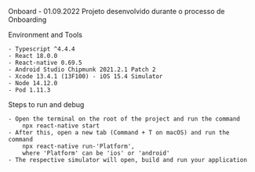 Onboard - 01.09.2022
Projeto desenvolvido durante o processo de Onboarding

Environment and Tools
```
- Typescript ^4.4.4
- React 18.0.0
- React-native 0.69.5
- Android Studio Chipmunk 2021.2.1 Patch 2
- Xcode 13.4.1 (13F100) - iOS 15.4 Simulator
- Node 14.12.0
- Pod 1.11.3
```

Steps to run and debug
```
- Open the terminal on the root of the project and run the command
    npx react-native start
- After this, open a new tab (Command + T on macOS) and run the command
    npx react-native run-'Platform',
    where 'Platform' can be 'ios' or 'android'
- The respective simulator will open, build and run your application
```

